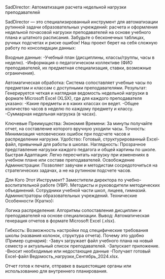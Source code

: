 SadDirector: Автоматизация расчета недельной нагрузки преподавателей

SadDirector — это специализированный инструмент для автоматизации рутинной задачи образовательных учреждений: расчета и оформления недельной почасовой нагрузки преподавателей на основе учебного плана и штатного расписания.
Забудьте о бесконечных таблицах, ручных подсчетах и риске ошибок! Наш проект берет на себя сложную работу по консолидации данных:

Входные данные:
-Учебный план (дисциплины, классы/группы, часы в неделю).
-Информация о педагогическом коллективе (ФИО преподавателей, их предметная специализация, ставки, возможные ограничения).

Автоматическая обработка: Система сопоставляет учебные часы по предметам и классам с доступными преподавателями.
Результат: Генерируется четкая и наглядная ведомость недельной нагрузки в формате Microsoft Excel (XLSX), где для каждого преподавателя указано:
-Какие предметы и в каких классах он ведет.
-Общее количество часов в неделю по каждому предмету и классу.
-Суммарная недельная нагрузка (в часах).

Ключевые Преимущества:
Экономия Времени: За минуты получайте отчет, на составление которого вручную уходили часы.
Точность: Минимизация человеческих ошибок при подсчете часов и распределении нагрузки.
Удобство: Готовый, структурированный Excel-файл, привычный для работы в школах.
Наглядность: Прозрачное представление нагрузки каждого педагога и общей картины по школе.
Быстрая Адаптация: Легко пересчитать нагрузку при изменениях в учебном плане или составе преподавателей.
Освобождение Администрации: Позволяет завучам и методистам сосредоточиться на стратегических задачах, а не на рутинном подсчете часов.

Для Кого Этот Инструмент?
Заместители директора по учебно-воспитательной работе (УВР).
Методисты и руководители методических объединений.
Сотрудники учебной части школ, лицеев, гимназий.
Администраторы образовательных учреждений.
Технические Особенности (Кратко):

Логика распределения: Алгоритмы сопоставления дисциплин и преподавателей на основе специализации.
Вывод: Автоматическая генерация отчетов в формате Microsoft Excel (.xlsx).

Гибкость: Возможность настройки под специфические требования школы (названия колонок, структура отчета).
Почему это удобно (Пример сценария):
-Завуч загружает файл учебного плана на новый семестр и актуальный список преподавателей.
-Запускает приложение.
-Вносит необходимые или недостающие данные
-Получает готовый Excel-файл Ведомость_нагрузки_Сентябрь_2024.xlsx.

Отчет готов к печати, отправке в вышестоящие органы или использованию для внутреннего планирования.
